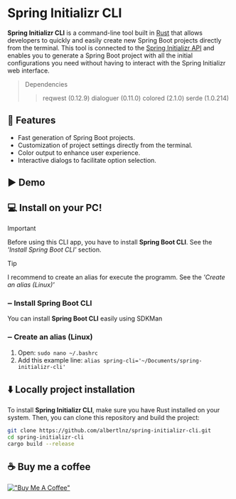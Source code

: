 # Spring Initializr CLI

**Spring Initializr CLI** is a command-line tool built in [Rust](https://www.rust-lang.org/) that allows developers to quickly and easily create new Spring Boot projects directly from the terminal. This tool is connected to the [Spring Initializr API](https://start.spring.io/) and enables you to generate a Spring Boot project with all the initial configurations you need without having to interact with the Spring Initializr web interface.

> Dependencies <br>
>> reqwest (0.12.9)
>> dialoguer (0.11.0)
>> colored (2.1.0)
>> serde (1.0.214)


## 🏁 Features

- Fast generation of Spring Boot projects.
- Customization of project settings directly from the terminal.
- Color output to enhance user experience.
- Interactive dialogs to facilitate option selection.


## ▶️ Demo


## 💻 Install on your PC!
    
  > [!IMPORTANT]
  > Before using this CLI app, you have to install **Spring Boot CLI**. See the *'Install Spring Boot CLI'* section.
  
  > [!TIP]
  > I recommend to create an alias for execute the programm. See the *'Create an alias (Linux)'*
  
  
  
  ### ‒ Install Spring Boot CLI
  You can install **Spring Boot CLI** easily using SDKMan
  
  ### ‒ Create an alias (Linux)
  
  1. Open: ``` sudo nano ~/.bashrc ```
  2. Add this example line: ``` alias spring-cli='~/Documents/spring-initializr-cli' ```


## ⬇️ Locally project installation

To install **Spring Initializr CLI**, make sure you have Rust installed on your system. Then, you can clone this repository and build the project:

```bash
git clone https://github.com/albertlnz/spring-initializr-cli.git
cd spring-initializr-cli
cargo build --release
```

## ☕ Buy me a coffee

[!["Buy Me A Coffee"](https://www.buymeacoffee.com/assets/img/custom_images/orange_img.png)](https://www.buymeacoffee.com/albertlnz)
